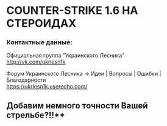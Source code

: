 COUNTER-STRIKE 1.6 НА СТЕРОИДАХ
===============================

### Контактные данные:

Официальная группа "Украинского Лесника"<br>http://vk.com/ukrlesn1k

Форум Украинского Лесника → Идеи | Вопросы | Ошибки | Благодарности<br>https://ukrlesn1k.userecho.com/

Добавим немного точности Вашей стрельбе?!!**
------------------------------------
